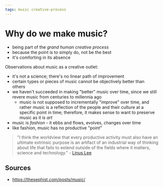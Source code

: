 ```yaml
---
tags: music creative-process
---
```


# Why do we make music?

- being part of the _grand human creative process_
- because the point is to simply do, not be the best
- it's comforting in its absence

Observations about music as a creative outlet:

- it's not a science; there's no linear path of improvement
- certain types or pieces of music cannot be objectively better than others
- we haven't succeeded in making "better" music over time, since we still revere music from centuries to millennia ago
  - music is not supposed to incrementally "improve" over time, and rather music is a reflection of the people and their culture at a specific point in time; therefore, it makes sense to want to preserve music as it is _art_
- music is _fashion_ - it ebbs and flows, evolves, changes over time
- like fashion, music has no productive "point"

> "I think the worldview that every productive activity must also have an ultimate extrinsic purpose is an artifact of an industrial way of thinking about life that fails to extend outside of the fields where it matters, science and technology." - [Linus Lee](https://thesephist.com/posts/music/)

## Sources

- <https://thesephist.com/posts/music/>
